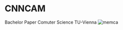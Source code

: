 # CNNCAM
Bachelor Paper Comuter Science TU-Vienna
![memca](https://github.com/Everfade/CNNCAM/assets/17674410/49a9405f-ddb2-4b5f-982a-d1bef39e2fdc)
